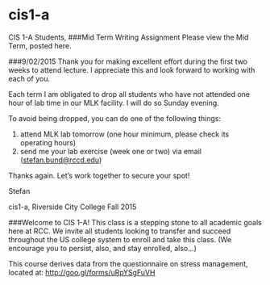 # cis1-a
CIS 1-A Students, 
###Mid Term Writing Assignment
Please view the Mid Term, posted here. 


###9/02/2015
Thank you for making excellent effort during the first two weeks to attend lecture. I appreciate this and look forward to working with each of you. 

Each term I am obligated to drop all students who have not attended one hour of lab time in our MLK facility. I will do so Sunday evening. 

To avoid being dropped, you can do one of the following things: 
1) attend MLK lab tomorrow  (one hour minimum, please check its operating hours)
2) send me your lab exercise (week one or two) via email (stefan.bund@rccd.edu)

Thanks again. Let’s work together to secure your spot!

Stefan 


cis1-a, Riverside City College Fall 2015

###Welcome to CIS 1-A!
This class is a stepping stone to all academic goals here at RCC. We invite all students looking to transfer and succeed throughout the US college system to enroll and take this class. (We encourage you to persist, also, and stay enrolled, also...)

This course derives data from the questionnaire on stress management, located at: 
http://goo.gl/forms/uRpYSgFuVH

